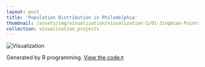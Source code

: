 ```yaml
---
layout: post
title: 'Population Distribution in Philadelphia'
thumbnail: /assets/img/visualization/visualization-1/01-Jingmiao-Points.png
collection: visualization_projects
---
```

<img src="assets/img/visualization/visualization-1/01-Jingmiao-Points.png" alt="Visualization">

Generated by R programming. [View the code↗](https://github.com/Jasmine-404/30-day-map-challenge/blob/main/Scripts/01%20Points.R)
